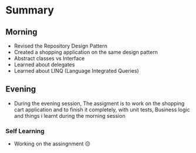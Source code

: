 # Summary
## Morning
- Revised the Repository Design Pattern
- Created a shopping application on the same design pattern
- Abstract classes vs Interface
- Learned about delegates 
- Learned about LINQ (Language Integrated Queries)
## Evening
- During the evening session, The assigment is to work on the shopping cart application and to finish it completely, with unit tests, Business logic and things i learnt during the morning session
### Self Learning
- Working on the assingnment 😔